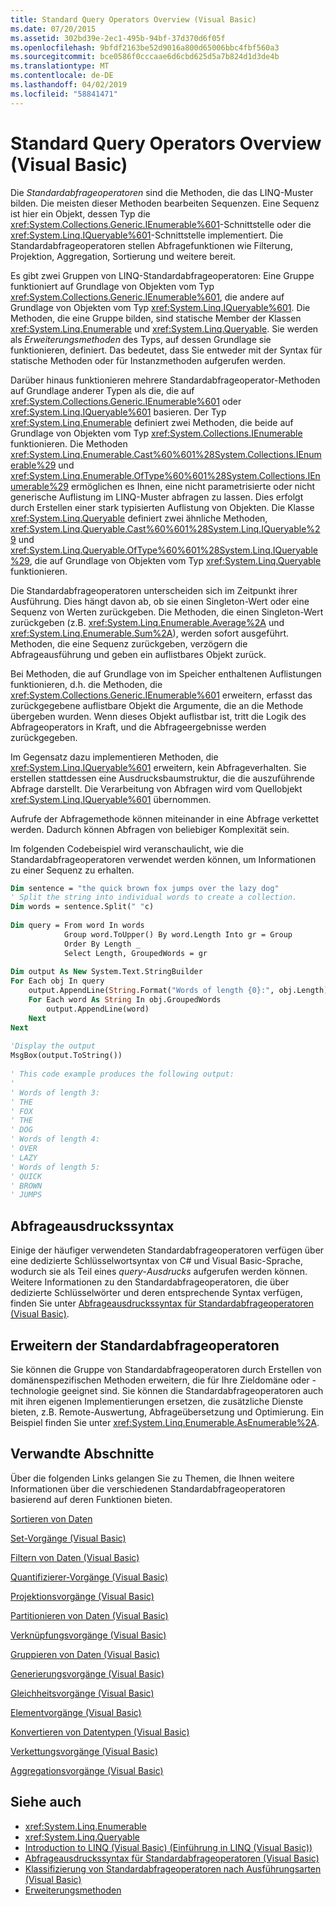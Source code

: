 ```yaml
---
title: Standard Query Operators Overview (Visual Basic)
ms.date: 07/20/2015
ms.assetid: 302bd39e-2ec1-495b-94bf-37d370d6f05f
ms.openlocfilehash: 9bfdf2163be52d9016a800d65006bbc4fbf560a3
ms.sourcegitcommit: bce0586f0cccaae6d6cbd625d5a7b824d1d3de4b
ms.translationtype: MT
ms.contentlocale: de-DE
ms.lasthandoff: 04/02/2019
ms.locfileid: "58841471"
---
```

# <a name="standard-query-operators-overview-visual-basic"></a>Standard Query Operators Overview (Visual Basic)
Die *Standardabfrageoperatoren* sind die Methoden, die das LINQ-Muster bilden. Die meisten dieser Methoden bearbeiten Sequenzen. Eine Sequenz ist hier ein Objekt, dessen Typ die <xref:System.Collections.Generic.IEnumerable%601>-Schnittstelle oder die <xref:System.Linq.IQueryable%601>-Schnittstelle implementiert. Die Standardabfrageoperatoren stellen Abfragefunktionen wie Filterung, Projektion, Aggregation, Sortierung und weitere bereit.  
  
 Es gibt zwei Gruppen von LINQ-Standardabfrageoperatoren: Eine Gruppe funktioniert auf Grundlage von Objekten vom Typ <xref:System.Collections.Generic.IEnumerable%601>, die andere auf Grundlage von Objekten vom Typ <xref:System.Linq.IQueryable%601>. Die Methoden, die eine Gruppe bilden, sind statische Member der Klassen <xref:System.Linq.Enumerable> und <xref:System.Linq.Queryable>. Sie werden als *Erweiterungsmethoden* des Typs, auf dessen Grundlage sie funktionieren, definiert. Das bedeutet, dass Sie entweder mit der Syntax für statische Methoden oder für Instanzmethoden aufgerufen werden.  
  
 Darüber hinaus funktionieren mehrere Standardabfrageoperator-Methoden auf Grundlage anderer Typen als die, die auf <xref:System.Collections.Generic.IEnumerable%601> oder <xref:System.Linq.IQueryable%601> basieren. Der Typ <xref:System.Linq.Enumerable> definiert zwei Methoden, die beide auf Grundlage von Objekten vom Typ <xref:System.Collections.IEnumerable> funktionieren. Die Methoden <xref:System.Linq.Enumerable.Cast%60%601%28System.Collections.IEnumerable%29> und <xref:System.Linq.Enumerable.OfType%60%601%28System.Collections.IEnumerable%29> ermöglichen es Ihnen, eine nicht parametrisierte oder nicht generische Auflistung im LINQ-Muster abfragen zu lassen. Dies erfolgt durch Erstellen einer stark typisierten Auflistung von Objekten. Die Klasse <xref:System.Linq.Queryable> definiert zwei ähnliche Methoden, <xref:System.Linq.Queryable.Cast%60%601%28System.Linq.IQueryable%29> und <xref:System.Linq.Queryable.OfType%60%601%28System.Linq.IQueryable%29>, die auf Grundlage von Objekten vom Typ <xref:System.Linq.Queryable> funktionieren.  
  
 Die Standardabfrageoperatoren unterscheiden sich im Zeitpunkt ihrer Ausführung. Dies hängt davon ab, ob sie einen Singleton-Wert oder eine Sequenz von Werten zurückgeben. Die Methoden, die einen Singleton-Wert zurückgeben (z.B. <xref:System.Linq.Enumerable.Average%2A> und <xref:System.Linq.Enumerable.Sum%2A>), werden sofort ausgeführt. Methoden, die eine Sequenz zurückgeben, verzögern die Abfrageausführung und geben ein auflistbares Objekt zurück.  
  
 Bei Methoden, die auf Grundlage von im Speicher enthaltenen Auflistungen funktionieren, d.h. die Methoden, die <xref:System.Collections.Generic.IEnumerable%601> erweitern, erfasst das zurückgegebene auflistbare Objekt die Argumente, die an die Methode übergeben wurden. Wenn dieses Objekt auflistbar ist, tritt die Logik des Abfrageoperators in Kraft, und die Abfrageergebnisse werden zurückgegeben.  
  
 Im Gegensatz dazu implementieren Methoden, die <xref:System.Linq.IQueryable%601> erweitern, kein Abfrageverhalten. Sie erstellen stattdessen eine Ausdrucksbaumstruktur, die die auszuführende Abfrage darstellt. Die Verarbeitung von Abfragen wird vom Quellobjekt <xref:System.Linq.IQueryable%601> übernommen.  
  
 Aufrufe der Abfragemethode können miteinander in eine Abfrage verkettet werden. Dadurch können Abfragen von beliebiger Komplexität sein.  
  
 Im folgenden Codebeispiel wird veranschaulicht, wie die Standardabfrageoperatoren verwendet werden können, um Informationen zu einer Sequenz zu erhalten.  
  
```vb  
Dim sentence = "the quick brown fox jumps over the lazy dog"  
' Split the string into individual words to create a collection.  
Dim words = sentence.Split(" "c)  
  
Dim query = From word In words   
            Group word.ToUpper() By word.Length Into gr = Group   
            Order By Length _  
            Select Length, GroupedWords = gr  
  
Dim output As New System.Text.StringBuilder  
For Each obj In query  
    output.AppendLine(String.Format("Words of length {0}:", obj.Length))  
    For Each word As String In obj.GroupedWords  
        output.AppendLine(word)  
    Next  
Next  
  
'Display the output  
MsgBox(output.ToString())  
  
' This code example produces the following output:  
'  
' Words of length 3:  
' THE  
' FOX  
' THE  
' DOG  
' Words of length 4:  
' OVER  
' LAZY  
' Words of length 5:  
' QUICK  
' BROWN  
' JUMPS   
```  
  
## <a name="query-expression-syntax"></a>Abfrageausdruckssyntax  
 Einige der häufiger verwendeten Standardabfrageoperatoren verfügen über eine dedizierte Schlüsselwortsyntax von C# und Visual Basic-Sprache, wodurch sie als Teil eines *query*-*Ausdrucks* aufgerufen werden können. Weitere Informationen zu den Standardabfrageoperatoren, die über dedizierte Schlüsselwörter und deren entsprechende Syntax verfügen, finden Sie unter [Abfrageausdruckssyntax für Standardabfrageoperatoren (Visual Basic)](../../../../visual-basic/programming-guide/concepts/linq/query-expression-syntax-for-standard-query-operators.md).  
  
## <a name="extending-the-standard-query-operators"></a>Erweitern der Standardabfrageoperatoren  
 Sie können die Gruppe von Standardabfrageoperatoren durch Erstellen von domänenspezifischen Methoden erweitern, die für Ihre Zieldomäne oder -technologie geeignet sind. Sie können die Standardabfrageoperatoren auch mit ihren eigenen Implementierungen ersetzen, die zusätzliche Dienste bieten, z.B. Remote-Auswertung, Abfrageübersetzung und Optimierung. Ein Beispiel finden Sie unter <xref:System.Linq.Enumerable.AsEnumerable%2A>.  
  
## <a name="related-sections"></a>Verwandte Abschnitte  
 Über die folgenden Links gelangen Sie zu Themen, die Ihnen weitere Informationen über die verschiedenen Standardabfrageoperatoren basierend auf deren Funktionen bieten.  
  
 [Sortieren von Daten](../../../../visual-basic/programming-guide/concepts/linq/sorting-data.md)  
  
 [Set-Vorgänge (Visual Basic)](../../../../visual-basic/programming-guide/concepts/linq/set-operations.md)  
  
 [Filtern von Daten (Visual Basic)](../../../../visual-basic/programming-guide/concepts/linq/filtering-data.md)  
  
 [Quantifizierer-Vorgänge (Visual Basic)](../../../../visual-basic/programming-guide/concepts/linq/quantifier-operations.md)  
  
 [Projektionsvorgänge (Visual Basic)](../../../../visual-basic/programming-guide/concepts/linq/projection-operations.md)  
  
 [Partitionieren von Daten (Visual Basic)](../../../../visual-basic/programming-guide/concepts/linq/partitioning-data.md)  
  
 [Verknüpfungsvorgänge (Visual Basic)](../../../../visual-basic/programming-guide/concepts/linq/join-operations.md)  
  
 [Gruppieren von Daten (Visual Basic)](../../../../visual-basic/programming-guide/concepts/linq/grouping-data.md)  
  
 [Generierungsvorgänge (Visual Basic)](../../../../visual-basic/programming-guide/concepts/linq/generation-operations.md)  
  
 [Gleichheitsvorgänge (Visual Basic)](../../../../visual-basic/programming-guide/concepts/linq/equality-operations.md)  
  
 [Elementvorgänge (Visual Basic)](../../../../visual-basic/programming-guide/concepts/linq/element-operations.md)  
  
 [Konvertieren von Datentypen (Visual Basic)](../../../../visual-basic/programming-guide/concepts/linq/converting-data-types.md)  
  
 [Verkettungsvorgänge (Visual Basic)](../../../../visual-basic/programming-guide/concepts/linq/concatenation-operations.md)  
  
 [Aggregationsvorgänge (Visual Basic)](../../../../visual-basic/programming-guide/concepts/linq/aggregation-operations.md)  
  
## <a name="see-also"></a>Siehe auch

- <xref:System.Linq.Enumerable>
- <xref:System.Linq.Queryable>
- [Introduction to LINQ (Visual Basic) (Einführung in LINQ (Visual Basic))](../../../../visual-basic/programming-guide/concepts/linq/introduction-to-linq.md)
- [Abfrageausdruckssyntax für Standardabfrageoperatoren (Visual Basic)](../../../../visual-basic/programming-guide/concepts/linq/query-expression-syntax-for-standard-query-operators.md)
- [Klassifizierung von Standardabfrageoperatoren nach Ausführungsarten (Visual Basic)](../../../../visual-basic/programming-guide/concepts/linq/classification-of-standard-query-operators-by-manner-of-execution.md)
- [Erweiterungsmethoden](../../../../visual-basic/programming-guide/language-features/procedures/extension-methods.md)
